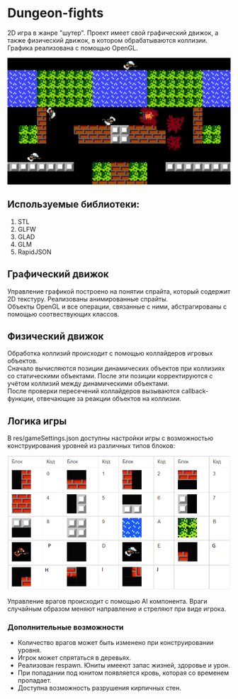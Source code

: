 # Dungeon-fights

2D игра в жанре "шутер". Проект имеет свой графический движок, а также физический движок, в котором обрабатываются коллизии.  <br>
Графика реализована с помощью OpenGL. 

![Image alt](https://github.com/yabaranov/Dungeon-fights/raw/main/res/textures/fight.png)

## Используемые библиотеки:
1. STL
2. GLFW
3. GLAD
4. GLM
5. RapidJSON

## Графический движок

Управление графикой построено на понятии спрайта, который содержит 2D текстуру. Реализованы анимированные спрайты.<br>
Объекты OpenGL и все операции, связанные с ними, абстрагированы с помощью соотвествующих классов.

## Физический движок

Обработка коллизий происходит с помощью коллайдеров игровых объектов. <br>
Сначало вычисляются позиции динамических объектов при коллизиях со статическими объектами. После эти позиции корректируются с учётом коллизий между динамическими объектами. <br>
После проверки пересечений коллайдеров вызываются callback-функции, отвечающие за реакции объектов на коллизии. 

## Логика игры

В res/gameSettings.json доступны настройки игры с возможностью конструирования уровней из различных типов блоков:
 
![Image alt](https://github.com/yabaranov/Dungeon-fights/raw/main/res/block_map.png)

Управление врагов происходит с помощью AI компонента. Враги случайным образом меняют направление и стреляют при виде игрока.

### Дополнительные возможности
* Количество врагов может быть изменено при конструировании уровня. 
* Игрок может спрятаться в деревьях.
* Реализован respawn. Юниты имееют запас жизней, здоровье и урон. <br>
* При попадании под юнитом появляется кровь, которая со временем пропадает. <br>
* Доступна возможность разрушения кирпичных стен.
